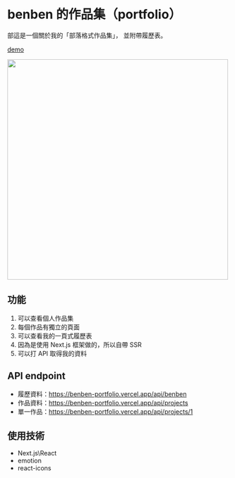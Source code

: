 # benben 的作品集（portfolio）

部這是一個關於我的「部落格式作品集」， 並附帶履歷表。

[demo](https://benben-portfolio.vercel.app/)

<img src="https://i.imgur.com/qqQWjxZ.gif" width="500">

## 功能

1. 可以查看個人作品集
2. 每個作品有獨立的頁面
3. 可以查看我的一頁式履歷表
4. 因為是使用 Next.js 框架做的，所以自帶 SSR
5. 可以打 API 取得我的資料

## API endpoint

- 履歷資料：<https://benben-portfolio.vercel.app/api/benben>
- 作品資料：<https://benben-portfolio.vercel.app/api/projects>
- 單一作品：<https://benben-portfolio.vercel.app/api/projects/1>

## 使用技術

- Next.js\React
- emotion
- react-icons
